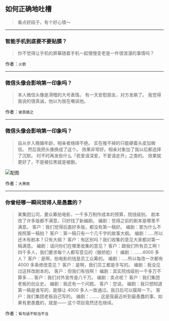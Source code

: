 ## 如何正确地吐槽

> 看点好段子，有个好心情～


 
---

### 智能手机到底要不要贴膜？

> 你不觉得让手机的屏幕随着手机一起慢慢变老是一件很浪漫的事情吗？


作者：`火箭`

---

### 微信头像会影响第一印象吗？

> 本人微信头像是滑稽的大号表情。
> 有一天安慰朋友，对方发飙了。
> 我觉得我说的很真诚，他以为我在嘲讽他。


作者：`彼其娘之`

---

### 微信头像会影响第一印象吗？

> 自从步入晚婚年龄，相亲者络绎不绝。
> 实在推不掉的只能硬着头皮加微信。
> 然后我把头像换成了这个。
> 效果非常好。相亲对象加了我以后都选择了沉默。
> 时不时再发些什么「若爱请深爱，不爱请走开」之类的。
> 效果就更好了，不是被拉黑就是被删。



![配图](http://pic3.zhimg.com/70/v2-21f54a59cba8cae6bf535b3994ab360a_b.jpg)


作者：`大黑雨`

---

### 你曾经哪一瞬间觉得人是愚蠢的？

> 某集团公司，要众筹拍电影，一千多万制作成本的预算，院线级别。
> 剧本改了许多版都不满意，只好找了新编剧。
> 编剧：觉得之前的剧本是哪里不满意。
> 客户：我们觉得后面好多版，都没有第一稿好。
> 编剧：那为什么不按照第一稿拍？
> 客户：第一稿只有一个几千字的故事大纲。
> 编剧：.....所以还木有剧本？只有大纲？
> 客户：有区别吗？我们收集的意见大家都对第一稿满意。
> 编剧：请问你们在哪里收集的意见？
> 客户：跟我们所有员工啊！四千多人，我们要求每个人都写意见的（傲娇脸）！
> 编剧：.......4000 多人？
> 客户：是啊，拍电影的钱是员工众筹的。
> 编剧：.....所以每改一次都有 4000 多条修改意见？
> 客户：是啊，我们员工都是手写的。
> 编剧：我没见过这样改剧本的。
> 客户：但我们有钱啊！
> 编剧：其实院线级别一千多万不算多.....
> 客户：我们对外宣传是八千万。
> 编剧：卖点呢？
> 客户：我们集团老板的创业史。
> 编剧：我还有一个问题。
> 客户：您说。
> 编剧：我只想知道第一稿是谁写的，能够让 4000 多人一致通过。我日后可以膜拜一下。
> 客户：我们集团老板自己写的。
> 编剧：........
> 这是我最近听到最愚蠢的事，如果有更愚蠢的，就是——
> 这个项目竟然还在继续。


作者：`有句话不知当不当`